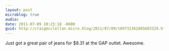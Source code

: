 ```yaml
---
layout: post
microblog: true
audio: 
date: 2011-07-09 10:23:18 -0600
guid: http://craigmcclellan.micro.blog/2011/07/09/t89731362885603329.html
---
```

Just got a great pair of jeans for $8.31 at the GAP outlet. Awesome.

